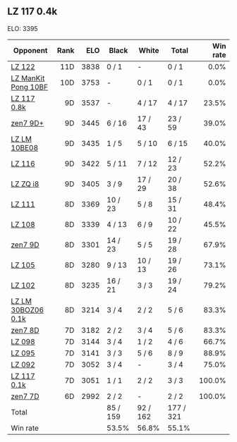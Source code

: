 ## LZ 117 0.4k ##

ELO: 3395

Opponent | Rank | ELO | Black | White | Total | Win rate
---------|-----:|----:|-------|-------|-------|-------:
[LZ 122](LZ%20122.md) | 11D | 3838 | 0 / 1 | - | 0 / 1 | 0.0%
[LZ ManKit Pong 10BF](LZ%20ManKit%20Pong%2010BF.md) | 10D | 3753 | - | 0 / 1 | 0 / 1 | 0.0%
[LZ 117 0.8k](LZ%20117%200.8k.md) | 9D | 3537 | - | 4 / 17 | 4 / 17 | 23.5%
[zen7 9D+](zen7%209D+.md) | 9D | 3445 | 6 / 16 | 17 / 43 | 23 / 59 | 39.0%
[LZ LM 10BE08](LZ%20LM%2010BE08.md) | 9D | 3435 | 1 / 5 | 5 / 10 | 6 / 15 | 40.0%
[LZ 116](LZ%20116.md) | 9D | 3422 | 5 / 11 | 7 / 12 | 12 / 23 | 52.2%
[LZ ZQ i8](LZ%20ZQ%20i8.md) | 9D | 3405 | 3 / 9 | 17 / 29 | 20 / 38 | 52.6%
[LZ 111](LZ%20111.md) | 8D | 3369 | 10 / 23 | 5 / 8 | 15 / 31 | 48.4%
[LZ 108](LZ%20108.md) | 8D | 3339 | 4 / 13 | 6 / 9 | 10 / 22 | 45.5%
[zen7 9D](zen7%209D.md) | 8D | 3301 | 14 / 23 | 5 / 5 | 19 / 28 | 67.9%
[LZ 105](LZ%20105.md) | 8D | 3280 | 9 / 13 | 10 / 13 | 19 / 26 | 73.1%
[LZ 102](LZ%20102.md) | 8D | 3235 | 16 / 21 | 3 / 3 | 19 / 24 | 79.2%
[LZ LM 30BOZ06 0.1k](LZ%20LM%2030BOZ06%200.1k.md) | 8D | 3214 | 3 / 4 | 2 / 2 | 5 / 6 | 83.3%
[zen7 8D](zen7%208D.md) | 7D | 3182 | 2 / 2 | 3 / 4 | 5 / 6 | 83.3%
[LZ 098](LZ%20098.md) | 7D | 3144 | 3 / 4 | 1 / 2 | 4 / 6 | 66.7%
[LZ 095](LZ%20095.md) | 7D | 3141 | 3 / 3 | 5 / 6 | 8 / 9 | 88.9%
[LZ 092](LZ%20092.md) | 7D | 3052 | 3 / 4 | - | 3 / 4 | 75.0%
[LZ 117 0.1k](LZ%20117%200.1k.md) | 7D | 3051 | 1 / 1 | 2 / 2 | 3 / 3 | 100.0%
[zen7 7D](zen7%207D.md) | 6D | 2992 | 2 / 2 | - | 2 / 2 | 100.0%
Total | | | 85 / 159 | 92 / 162 | 177 / 321 | 
Win rate| | | 53.5% | 56.8% | 55.1% | 
